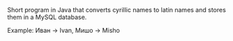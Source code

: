 Short program in Java that converts cyrillic names to latin names and stores them in a MySQL database.

Example: Иван -> Ivan, Мишо -> Misho
